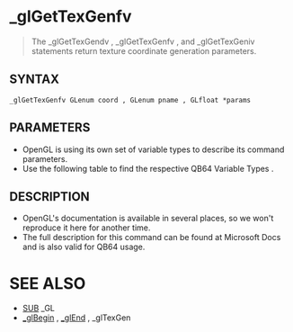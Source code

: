# _glGetTexGenfv
> The _glGetTexGendv , _glGetTexGenfv , and _glGetTexGeniv statements return texture coordinate generation parameters.

## SYNTAX
`_glGetTexGenfv GLenum coord , GLenum pname , GLfloat *params`

## PARAMETERS
* OpenGL is using its own set of variable types to describe its command parameters.
* Use the following table to find the respective QB64 Variable Types .


## DESCRIPTION
* OpenGL's documentation is available in several places, so we won't reproduce it here for another time.
* The full description for this command can be found at Microsoft Docs and is also valid for QB64 usage.


# SEE ALSO
* [SUB](SUB.md) _GL
* [_glBegin](_glBegin.md) , [_glEnd](_glEnd.md) , _glTexGen

